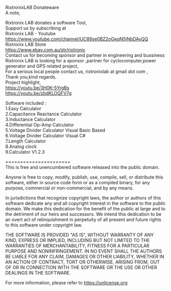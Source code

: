 RixtronixLAB Donateware<br>
A note,<br>

Rixtronix LAB donates a software Tool,<br>
Support us by subscribing at<br>
Rixtronix LAB - Youtube<br>
https://www.youtube.com/channel/UC89se0BZ2oGeqN5jNbDAyQQ<br>
Rixtronix LAB Store<br>
https://www.ebay.com.au/str/rixtronix<br>
Contact us for becoming sponsor and partner in engineering and bussiness<br>
Rixtronix LAB is looking for  a sponsor ,partner for cyclocomputer,power generator and GPS related project, <br>
For a serious local people contact us, rixtronixlab at gmail dot com , <br>
Thank you,kind regards.<br>
Project highlight,<br>
<a href="https://youtu.be/3H0K-5YrgBs">https://youtu.be/3H0K-5YrgBs</a><br />
<a href="https://youtu.be/zbdKLOQFV7g">https://youtu.be/zbdKLOQFV7g</a><br />

Software included :<br>
1.Easy Calculator<br>
2.Capacitance Reactance Calculator<br>
3.Inductance Calculator<br>
4.Differential Op-Amp Calculator<br>
5.Voltage Divider Calculator Visual Basic Based<br>
6.Voltage Divider Calculator Visual C#<br>
7.Length Calculator<br>
8.Analog clock<br>
9.Calculator V1.2.3<br>

======================<br>
This is free and unencumbered software released into the public domain.

Anyone is free to copy, modify, publish, use, compile, sell, or
distribute this software, either in source code form or as a compiled
binary, for any purpose, commercial or non-commercial, and by any
means.

In jurisdictions that recognize copyright laws, the author or authors
of this software dedicate any and all copyright interest in the
software to the public domain. We make this dedication for the benefit
of the public at large and to the detriment of our heirs and
successors. We intend this dedication to be an overt act of
relinquishment in perpetuity of all present and future rights to this
software under copyright law.

THE SOFTWARE IS PROVIDED "AS IS", WITHOUT WARRANTY OF ANY KIND,
EXPRESS OR IMPLIED, INCLUDING BUT NOT LIMITED TO THE WARRANTIES OF
MERCHANTABILITY, FITNESS FOR A PARTICULAR PURPOSE AND NONINFRINGEMENT.
IN NO EVENT SHALL THE AUTHORS BE LIABLE FOR ANY CLAIM, DAMAGES OR
OTHER LIABILITY, WHETHER IN AN ACTION OF CONTRACT, TORT OR OTHERWISE,
ARISING FROM, OUT OF OR IN CONNECTION WITH THE SOFTWARE OR THE USE OR
OTHER DEALINGS IN THE SOFTWARE.

For more information, please refer to <https://unlicense.org>
